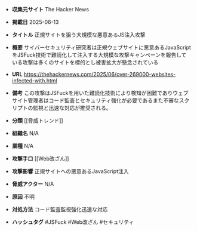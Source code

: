 - **収集元サイト**
The Hacker News

- **掲載日**
2025-06-13

- **タイトル**
正規サイトを狙う大規模な悪意あるJS注入攻撃

- **概要**
サイバーセキュリティ研究者は正規ウェブサイトに悪意あるJavaScriptをJSFuck技術で難読化して注入する大規模な攻撃キャンペーンを報告している攻撃は多くのサイトを標的とし被害拡大が懸念されている

- **URL**
https://thehackernews.com/2025/06/over-269000-websites-infected-with.html

- **備考**
この攻撃はJSFuckを用いた難読化技術により検知が困難でありウェブサイト管理者はコード監査とセキュリティ強化が必要であるまた不審なスクリプトの監視と迅速な対応が推奨される。

- **分類**
[[脅威トレンド]]

- **組織名**
N/A

- **業種**
N/A

- **攻撃手口**
[[Web改ざん]]

- **攻撃影響**
正規サイトへの悪意あるJavaScript注入

- **脅威アクター**
N/A

- **原因**
不明

- **対処方法**
コード監査監視強化迅速な対応

- **ハッシュタグ**
#JSFuck #Web改ざん #セキュリティ
